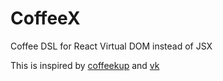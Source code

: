 # CoffeeX

Coffee DSL for React Virtual DOM instead of JSX

This is inspired by [coffeekup](https://github.com/mauricemach/coffeekup) and [vk](https://github.com/mizchi/vk)

